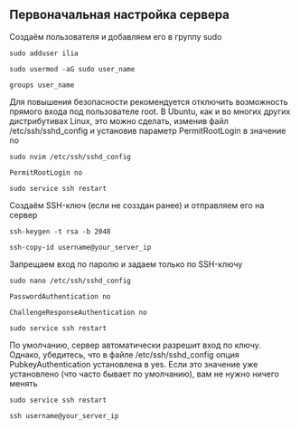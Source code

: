 ## Первоначальная настройка сервера

Создаём пользователя и добавляем его в группу sudo
```shell
sudo adduser ilia
```
```shell
sudo usermod -aG sudo user_name
```
```shell
groups user_name
```

Для повышения безопасности рекомендуется отключить возможность прямого входа под пользователе root. 
В Ubuntu, как и во многих других дистрибутивах Linux, это можно сделать, изменив файл /etc/ssh/sshd_config и установив параметр PermitRootLogin в значение no
```shell
sudo nvim /etc/ssh/sshd_config
```
```shell
PermitRootLogin no
```
```shell
sudo service ssh restart
```


Создаём SSH-ключ (если не созздан ранее) и отправляем его на сервер
```shell
ssh-keygen -t rsa -b 2048
```
```shell
ssh-copy-id username@your_server_ip
```

Запрещаем вход по паролю и задаем только по SSH-ключу
```shell
sudo nano /etc/ssh/sshd_config
```
```shell
PasswordAuthentication no
```
```shell
ChallengeResponseAuthentication no
```
```shell
sudo service ssh restart
```

По умолчанию, сервер автоматически разрешит вход по ключу. Однако, убедитесь, что в файле /etc/ssh/sshd_config опция PubkeyAuthentication установлена в yes. Если это значение уже установлено (что часто бывает по умолчанию), вам не нужно ничего менять
```shell
sudo service ssh restart
```
```shell
ssh username@your_server_ip
```

